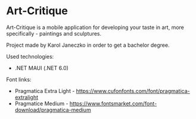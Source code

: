 # Art-Critique

Art-Critique is a mobile application for developing your taste in art, more specifically - paintings and sculptures.





Project made by Karol Janeczko in order to get a bachelor degree.

Used technologies:
- .NET MAUI (.NET 6.0)

Font links:
- Pragmatica Extra Light - https://www.cufonfonts.com/font/pragmatica-extralight
- Pragmatice Medium - https://www.fontsmarket.com/font-download/pragmatica-medium
